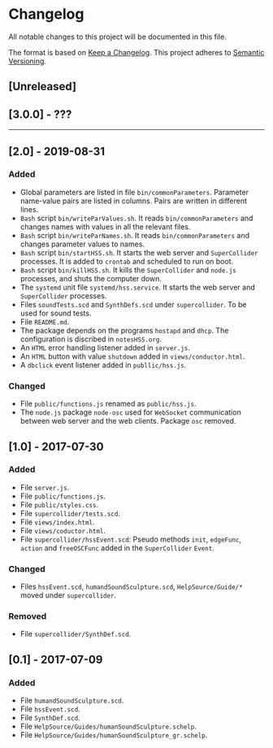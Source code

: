 # Changelog
All notable changes to this project will be documented in this file.

The format is based on [Keep a Changelog](https://keepachangelog.com/en/1.0.0/).
This project adheres to [Semantic Versioning](https://semver.org/spec/v2.0.0.html).

## [Unreleased]

## [3.0.0] - ???

___

## [2.0] - 2019-08-31
### Added
- Global parameters are listed in file `bin/commonParameters`. Parameter name-value pairs
are listed in columns. Pairs are written in different lines.
- `Bash` script `bin/writeParValues.sh`. It reads `bin/commonParameters` and changes names with
values in all the relevant files.
- `Bash` script `bin/writeParNames.sh`. It reads `bin/commonParameters` and changes parameter values to
names.
- `Bash` script `bin/startHSS.sh`. It starts the web server and `SuperCollider` processes. It is added
to `crontab` and scheduled to run on boot.
- `Bash` script `bin/killHSS.sh`. It kills the `SuperCollider` and `node.js` processes, and shuts the
computer down.
- The `systemd` unit file `systemd/hss.service`. It starts the web server and `SuperCollider` processes.
- Files `soundTests.scd` and `SynthDefs.scd` under `supercollider`. To be used for sound tests.
- File `README.md`.
- The package depends on the programs `hostapd` and `dhcp`. The configuration is discribed in `notesHSS.org`.
- An `HTML` error handling listener added in `server.js`.
- An `HTML` button with value `shutdown` added in `views/conductor.html`.
- A `dbclick` event listener added in `publlic/hss.js`.

### Changed
- File `public/functions.js` renamed as `public/hss.js`.
- The `node.js` package `node-osc` used for `WebSocket` communication between web server and the web clients. Package
`osc` removed.

## [1.0] - 2017-07-30
### Added
- File `server.js`.
- File `public/functions.js`.
- File `public/styles.css`.
- File `supercollider/tests.scd`.
- File `views/index.html`.
- File `views/coductor.html`.
- File `supercollider/hssEvent.scd`: Pseudo methods `init`, `edgeFunc`, `action` and `freeOSCFunc`
added in the `SuperCollider` `Event`.

### Changed
- Files `hssEvent.scd`, `humandSoundSculpture.scd`, `HelpSource/Guide/*` moved under `supercollider`.

### Removed
- File `supercollider/SynthDef.scd`.

## [0.1] - 2017-07-09
### Added
- File `humandSoundSculpture.scd`.
- File `hssEvent.scd`.
- File `SynthDef.scd`.
- File `HelpSource/Guides/humanSoundSculpture.schelp`.
- File `HelpSource/Guides/humanSoundSculpture_gr.schelp`.
